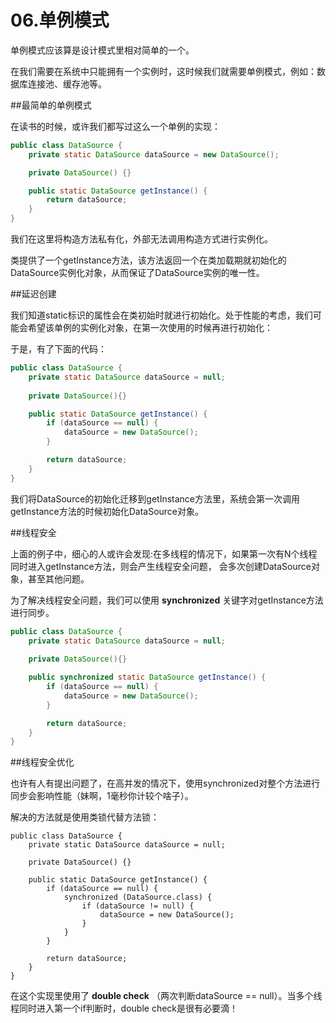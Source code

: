 # 06.单例模式
 
 单例模式应该算是设计模式里相对简单的一个。
 
 在我们需要在系统中只能拥有一个实例时，这时候我们就需要单例模式，例如：数据库连接池、缓存池等。
 
##最简单的单例模式

 在读书的时候，或许我们都写过这么一个单例的实现：

```java
public class DataSource {
    private static DataSource dataSource = new DataSource();

    private DataSource() {}

    public static DataSource getInstance() {
        return dataSource;
    }
}
```

 我们在这里将构造方法私有化，外部无法调用构造方式进行实例化。
 
 类提供了一个getInstance方法，该方法返回一个在类加载期就初始化的DataSource实例化对象，从而保证了DataSource实例的唯一性。

##延迟创建

 我们知道static标识的属性会在类初始时就进行初始化。处于性能的考虑，我们可能会希望该单例的实例化对象，在第一次使用的时候再进行初始化：
 
 于是，有了下面的代码：

```java
public class DataSource {
    private static DataSource dataSource = null;
    
    private DataSource(){}

    public static DataSource getInstance() {
        if (dataSource == null) {
            dataSource = new DataSource();
        }

        return dataSource;
    }
}
```

 我们将DataSource的初始化迁移到getInstance方法里，系统会第一次调用getInstance方法的时候初始化DataSource对象。

##线程安全
 
 上面的例子中，细心的人或许会发现:在多线程的情况下，如果第一次有N个线程同时进入getInstance方法，则会产生线程安全问题，
会多次创建DataSource对象，甚至其他问题。

 为了解决线程安全问题，我们可以使用 **synchronized** 关键字对getInstance方法进行同步。

```java
public class DataSource {
    private static DataSource dataSource = null;
    
    private DataSource(){}

    public synchronized static DataSource getInstance() {
        if (dataSource == null) {
            dataSource = new DataSource();
        }

        return dataSource;
    }
}
```

##线程安全优化

 也许有人有提出问题了，在高并发的情况下，使用synchronized对整个方法进行同步会影响性能（妹啊，1毫秒你计较个啥子）。
 
 解决的方法就是使用类锁代替方法锁：
 
```
public class DataSource {
    private static DataSource dataSource = null;

    private DataSource() {}

    public static DataSource getInstance() {
        if (dataSource == null) {
            synchronized (DataSource.class) {
                if (dataSource != null) {
                    dataSource = new DataSource();
                }
            }
        }

        return dataSource;
    }
}
```

 在这个实现里使用了 **double check** （两次判断dataSource == null）。当多个线程同时进入第一个if判断时，double check是很有必要滴！


















 
 
 
